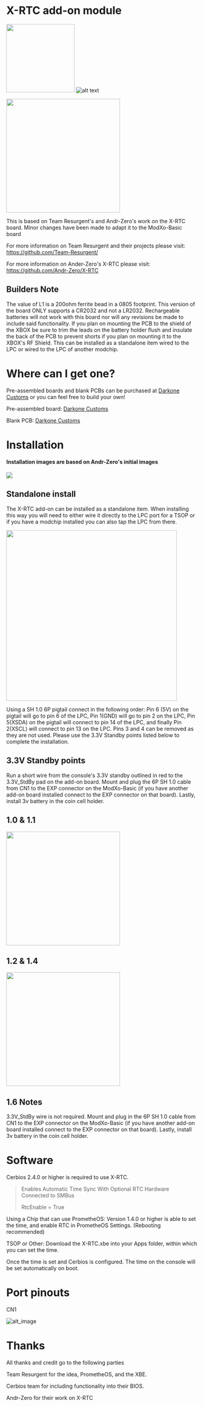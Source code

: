 # X-RTC add-on module

<img src="https://github.com/Darkone83/ModXo-Basic/blob/main/Images/team-resurgent.png" width="180"> ![alt text](https://github.com/Darkone83/ModXo-Basic/blob/main/Images/DC%20logo.png?raw=true)

<img src="https://github.com/Darkone83/ModXo-Basic/blob/main/Addons/X-RTC/Board.png" width=300>

This is based on Team Resurgent's and Andr-Zero's work on the X-RTC board. Minor changes have been made to adapt it to the ModXo-Basic board

For more information on Team Resurgent and their projects please visit: https://github.com/Team-Resurgent/

For more information on Ander-Zero's X-RTC please visit: https://github.com/Andr-Zero/X-RTC

## Builders Note

The value of L1 is a 200ohm ferrite bead in a 0805 footprint. This version of the board ONLY supports a CR2032 and not a LR2032. Rechargeable batteries will not work with this board nor will any revisions be made to include said functionality. If you plan on mounting the PCB to the shield of the XBOX be sure to trim the leads on the battery holder flush and insulate the back of the PCB to prevent shorts if you plan on mounting it to the XBOX's RF Shield. This can be installed as a standalone item wired to the LPC or wired to the LPC of another modchip.

# Where can I get one?

Pre-assembled boards and blank PCBs can be purchased at <a href="https://www.darkonecustoms.com">Darkone Customs</a> or you can feel free to build your own!

Pre-assembled board: <a href="https://www.darkonecustoms.com/store/p/x-rtc-add-on-for-modxo-basic-assembled">Darkone Customs</a>

Blank PCB: <a href="https://www.darkonecustoms.com/store/p/x-rtc-add-on-for-modxo-basic-pcb">Darkone Customs</a>

# Installation
#### Installation images are based on Andr-Zero's initial images

<img src="https://github.com/Darkone83/ModXo-Basic/blob/main/Addons/X-RTC/Install.png" wisth=300>

## Standalone install

The X-RTC add-on can be installed as a standalone item. When installing this way you will need to either wire it directly to the LPC port for a TSOP or if you have a modchip installed you can also tap the LPC from there.

<img src="https://github.com/Darkone83/ModXo-Basic/blob/main/Addons/X-RTC/LPC.png" width=450>

Using a SH 1.0 6P pigtail connect in the following order: Pin 6 (5V) on the pigtail will go to pin 6 of the LPC, Pin 1(GND) will go to pin 2 on the LPC, Pin 5(XSDA) on the pigtail will connect to pin 14 of the LPC, and finally Pin 2(XSCL) will connect to pin 13 on the LPC. Pins 3 and 4 can be removed as they are not used. Please use the 3.3V Standby points listed below to complete the installation.

## 3.3V Standby points

Run a short wire from the console's 3.3V standby outlined in red to the 3.3V_StdBy pad on the add-on board. Mount and plug the 6P SH 1.0 cable from CN1 to the EXP connector on the ModXo-Basic (if you have another add-on board installed connect to the EXP connector on that board).  Lastly, install 3v battery in the coin cell holder.

## 1.0 & 1.1

<img src="https://github.com/Darkone83/ModXo-Basic/blob/main/Addons/X-RTC/1011Board.png" width=300>

## 1.2 & 1.4

<img src="https://github.com/Darkone83/ModXo-Basic/blob/main/Addons/X-RTC/1214Board.png" width=300>

## 1.6 Notes

3.3V_StdBy wire is not required. Mount and plug in the 6P SH 1.0 cable from CN1 to the EXP connector on the ModXo-Basic (if you have another add-on board installed connect to the EXP connector on that board).  Lastly, install 3v battery in the coin cell holder.

# Software

Cerbios 2.4.0 or higher is required to use X-RTC.

> Enables Automatic Time Sync With Optional RTC Hardware Connected to SMBus
>
> RtcEnable = True

Using a Chip that can use PrometheOS: Version 1.4.0 or higher is able to set the time, and enable RTC in PrometheOS Settings. (Rebooting recommended)

TSOP or Other: Download the X-RTC.xbe into your Apps folder, within which you can set the time.

Once the time is set and Cerbios is configured. The time on the console will be set automatically on boot.

# Port pinouts

CN1

![alt_image](https://github.com/Darkone83/ModXo-Basic/blob/main/Addons/X-RTC/CN1.png?raw=true)

# Thanks

All thanks and credit go to the following parties

Team Resurgent for the idea, PrometheOS, and the XBE.

Cerbios team for including functionality into their BIOS.

Andr-Zero for their work on X-RTC
